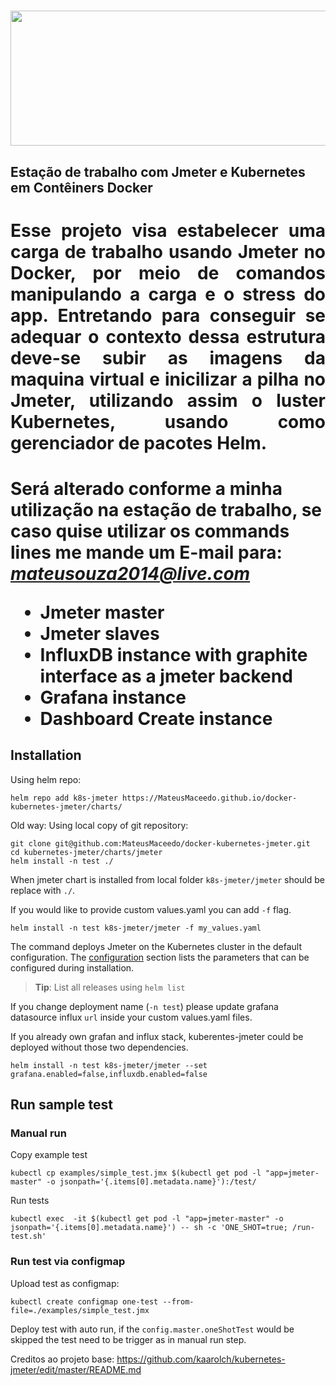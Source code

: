 <h1 align="center">
<img src="http://home.apache.org/~fschumacher/jmeter2.svg" width="636" height="216">
</h1>

## Estação de trabalho com Jmeter e Kubernetes em Contêiners Docker 

<h1 align="justify">
Esse projeto visa estabelecer uma carga de trabalho usando Jmeter no Docker, por meio de comandos manipulando a carga e o stress do app. Entretando para conseguir se adequar o contexto dessa estrutura deve-se subir as imagens da maquina virtual e inicilizar a pilha no Jmeter, utilizando assim o luster Kubernetes, usando como gerenciador de pacotes Helm.
<h1>

Será alterado conforme a minha utilização na estação de trabalho, se caso quise utilizar os commands lines me mande um E-mail para: *mateusouza2014@live.com*

- Jmeter master
- Jmeter slaves
- InfluxDB instance with graphite interface as a jmeter backend
- Grafana instance
- Dashboard Create instance

## Installation
Using helm repo:
```
helm repo add k8s-jmeter https://MateusMaceedo.github.io/docker-kubernetes-jmeter/charts/
```

Old way: Using local copy of git repository:
```
git clone git@github.com:MateusMaceedo/docker-kubernetes-jmeter.git
cd kubernetes-jmeter/charts/jmeter
helm install -n test ./
```
When jmeter chart is installed from local folder `k8s-jmeter/jmeter` should be replace with `./`.

If you would like to provide custom values.yaml you can add `-f` flag.

```
helm install -n test k8s-jmeter/jmeter -f my_values.yaml
```

The command deploys Jmeter on the Kubernetes cluster in the default configuration. The [configuration](#configuration) section lists the parameters that can be configured during installation.

> **Tip**: List all releases using `helm list`

If you change deployment name (`-n test`) please update grafana datasource influx `url` inside your custom values.yaml files.

If you already own grafan and influx stack, kuberentes-jmeter could be deployed without those two dependencies.

```
helm install -n test k8s-jmeter/jmeter --set grafana.enabled=false,influxdb.enabled=false
```

## Run sample test

### Manual run
Copy example test

```
kubectl cp examples/simple_test.jmx $(kubectl get pod -l "app=jmeter-master" -o jsonpath='{.items[0].metadata.name}'):/test/

```
Run tests

```
kubectl exec  -it $(kubectl get pod -l "app=jmeter-master" -o jsonpath='{.items[0].metadata.name}') -- sh -c 'ONE_SHOT=true; /run-test.sh'
```

### Run test via configmap

Upload test as configmap:

```
kubectl create configmap one-test --from-file=./examples/simple_test.jmx
```

Deploy test with auto run, if the `config.master.oneShotTest` would be skipped the test need to be trigger as in manual run step.

Creditos ao projeto base: https://github.com/kaarolch/kubernetes-jmeter/edit/master/README.md

